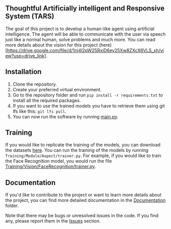 ## Thoughtful Artificially intelligent and Responsive System (TARS)

The goal of this project is to develop a human-like agent using artificial intelligence. The agent will be able to communicate with the user via speech just like a normal human, solve problems and much more.
You can read more details about the vision for this project (here)[https://drive.google.com/file/d/1nj4l2pW25RxiD6ey25Xw8ZXcX6VLS_xh/view?usp=drive_link].

## Installation
1. Clone the repository.
2. Create your preferred virtual environment.
3. Go to the repository folder and run `pip install -r requirements.txt` to install all the required packages.
4. If you want to use the trained models you have to retrieve them using git lfs like this: `git lfs pull`.
5. You can now run the software by running [main.py](main.py).

## Training
If you would like to replicate the training of the models, you can download the datasets [here](https://drive.google.com/file/d/1nj4l2pW25RxiD6ey25Xw8ZXcX6VLS_xh/view?usp=sharing).
You can run the training of the models by running `Training/Module/Aspect/trainer.py`. For example, if you would like to train the Face Recognition model,
you would run the file [Training/Vision/FaceRecognition/trainer.py](Training/Vision/FaceRecognition/trainer.py).

## Documentation
If you'd like to contribute to the project or want to learn more details about the project,
you can find more detailed documentation in the [Documentation](Documentation) folder.

Note that there may be bugs or unresolved issues in the code. If you find any, please report them in the [Issues](https://github.com/Reblexis/TARS/issues?q=is%3Aissue+is%3Aopen+sort%3Aupdated-desc) section.

